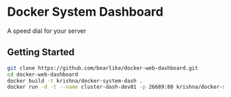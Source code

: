 # Docker System Dashboard
 A speed dial for your server

 ## Getting Started
 ```bash
 git clone https://github.com/bearlike/docker-web-dashboard.git
 cd docker-web-dashboard
 docker build -t krishna/docker-system-dash .
 docker run -d -t --name cluster-dash-dev01 -p 26689:80 krishna/docker-system-dash
 ```
